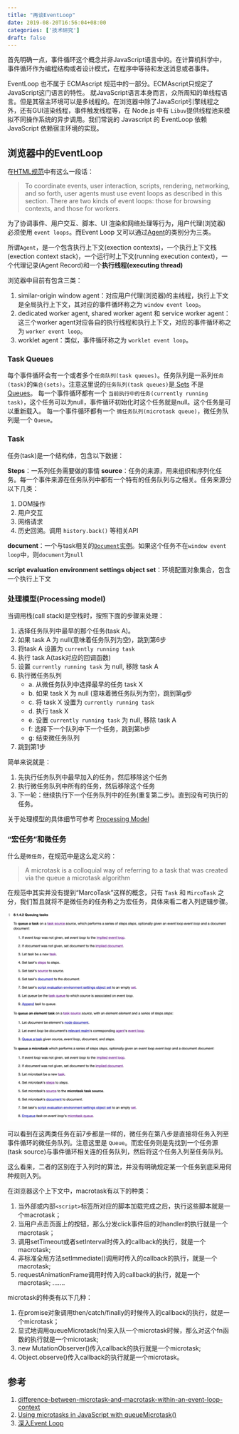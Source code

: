 ```yaml
---
title: "再谈EventLoop"
date: 2019-08-20T16:56:04+08:00
categories: ['技术研究']
draft: false
---
```


首先明确一点，事件循环这个概念并非JavaScript语言中的。在计算机科学中，事件循环作为编程结构或者设计模式，在程序中等待和发送消息或者事件。

EventLoop 也不属于 ECMAscript 规范中的一部分。ECMAscript只规定了JavaScript这门语言的特性。
就JavaScript语言本身而言，众所周知的单线程语言。但是其宿主环境可以是多线程的。在浏览器中除了JavaScript引擎线程之外，还有GUI渲染线程，事件触发线程等，在 Node.js 中有 `Libuv`提供线程池来模拟不同操作系统的异步调用。我们常说的 Javascript 的 EventLoop 依赖 JavaScript 依赖宿主环境的实现。

## 浏览器中的EventLoop

在[HTML规范](https://html.spec.whatwg.org/multipage/webappapis.html#event-loops)中有这么一段话：

> To coordinate events, user interaction, scripts, rendering, networking, and so forth, user agents must use event loops as described in this section. There are two kinds of event loops: those for browsing contexts, and those for workers.

为了协调事件、用户交互、脚本、UI 渲染和网络处理等行为，用户代理(浏览器)必须使用 `event loops`。而Event Loop 又可以通过[Agent](https://tc39.es/ecma262/#sec-agents)的类别分为三类。

所谓`Agent`，是一个包含执行上下文(exection contexts)，一个执行上下文栈(exection context stack)，一个运行时上下文(running execution context)，一个代理记录(Agent Record)和一个**执行线程(executing thread)**

浏览器中目前有包含三类：

1. similar-origin window agent：对应用户代理(浏览器)的主线程，执行上下文是全局执行上下文，其对应的事件循环称之为 `window event loop`。
2. dedicated worker agent, shared worker agent 和 service worker agent：这三个worker agent对应各自的执行线程和执行上下文，对应的事件循环称之为 `worker event loop`。
3. worklet agent：类似，事件循环称之为 `worklet event loop`。

### Task Queues

每个事件循环会有一个或者多个`任务队列(task queues)`。任务队列是一系列`任务(task)`的`集合(sets)`。注意这里说的`任务队列(task queues)`是[ Sets](https://infra.spec.whatwg.org/#sets) 不是 [Queues](https://infra.spec.whatwg.org/#queues)。
每一个事件循环都有一个 `当前执行中的任务(currently running task)`，这个任务可以为null，事件循环初始化时这个任务就是null。这个任务是可以重新载入。
每一个事件循环都有一个 `微任务队列(microtask queue)`，微任务队列是一个 `Queue`。


### Task

任务(task)是一个结构体，包含以下数据：

**Steps**：一系列任务需要做的事情
**source**：任务的来源，用来组织和序列化任务。每一个事件来源在任务队列中都有一个特有的任务队列与之相关。任务来源分以下几类：

1. DOM操作
2. 用户交互
3. 网络请求
4. 历史回溯。调用 `history.back()` 等相关API

**document**：一个与task相关的[`Document`实例](https://html.spec.whatwg.org/multipage/dom.html#document)。如果这个任务不在`window event loop`中，则`document`为`null`

**script evaluation environment settings object set**：环境配置对象集合，包含一个执行上下文


### 处理模型(Processing model)

当调用栈(call stack)是空栈时，按照下面的步骤来处理：

1. 选择任务队列中最早的那个任务(task A)。
2. 如果 task A 为 null(意味着任务队列为空)，跳到第6步
3. 将task A 设置为 `currently running task`
4. 执行 task A(task对应的回调函数)
5. 设置 `currently running task` 为 null, 移除 task A
6. 执行微任务队列
    * a. 从微任务队列中选择最早的任务 task X
    * b. 如果 task X 为 null (意味着微任务队列为空)，跳到第g步
    * c. 将 task X 设置为 `currently running task`
    * d. 执行 task X
    * e. 设置 `currently running task` 为 null, 移除 task A
    * f: 选择下一个队列中下一个任务，跳到第b步
    * g: 结束微任务队列
7. 跳到第1步

简单来说就是：

1. 先执行任务队列中最早加入的任务，然后移除这个任务
2. 执行微任务队列中所有的任务，然后移除这个任务
3. 下一轮：继续执行下一个任务队列中的任务(重复第二步)。直到没有可执行的任务。

关于处理模型的具体细节可参考 [Processing Model](https://html.spec.whatwg.org/multipage/webappapis.html#event-loop-processing-model)

### “宏任务”和微任务

什么是`微任务`，在规范中是这么定义的：

> A microtask is a colloquial way of referring to a task that was created via the queue a microtask algorithm

在规范中其实并没有提到“MarcoTask”这样的概念，只有 `Task` 和 `MircoTask` 之分，我们暂且就将不是微任务的任务称之为宏任务，具体来看二者入列逻辑步骤。

![Xnip2020-06-14_13-27-06.jpg](./images/Xnip2020-06-14_13-27-06.jpg)

可以看到在这两类任务在前7步都是一样的，微任务在第八步是直接将任务入列至事件循环的微任务队列。注意这里是 `Queue`。而宏任务则是先找到一个任务源(task source)与事件循环相关连的任务队列，然后将这个任务入列至任务队列。

这么看来，二者的区别在于入列时的算法，并没有明确规定某一个任务到底采用何种规则入列。

在浏览器这个上下文中，macrotask有以下的种类：

1. 当外部或内部`<script>`标签所对应的脚本加载完成之后，执行这些脚本就是一个macrotask；
2. 当用户点击页面上的按钮，那么分发click事件后的对handler的执行就是一个macrotask；
3. 调用setTimeout或者setInterval时传入的callback的执行，就是一个macrotask;
4. 非标准全局方法setImmediate()调用时传入的callback的执行，就是一个macrotask;
5. requestAnimationFrame调用时传入的callback的执行，就是一个macrotask;
.......

microtask的种类有以下几种：

1. 在promise对象调用then/catch/finally的时候传入的callback的执行，就是一个microtask；
2. 显式地调用queueMicrotask(fn)来入队一个microtask时候，那么对这个fn函数的执行就是一个microtask;
3. new MutationObserver()传入callback的执行就是一个microtask;
4. Object.observe()传入callback的执行就是一个microtask。


## 参考

1. [difference-between-microtask-and-macrotask-within-an-event-loop-context](https://stackoverflow.com/questions/25915634/difference-between-microtask-and-macrotask-within-an-event-loop-context#)
2. [Using microtasks in JavaScript with queueMicrotask()](https://developer.mozilla.org/en-US/docs/Web/API/HTML_DOM_API/Microtask_guide)
3. [深入Event Loop](https://my.oschina.net/u/4357381/blog/4267179)
